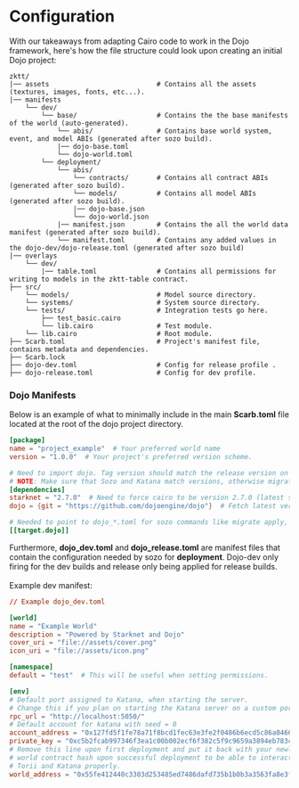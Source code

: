 # Configuration

With our takeaways from adapting Cairo code to work in the Dojo framework, here's how the file structure could look upon creating an initial Dojo project:

```
zktt/
|── assets                           # Contains all the assets (textures, images, fonts, etc...).
|── manifests
    └── dev/
        └── base/                    # Contains the the base manifests of the world (auto-generated).
            └── abis/                # Contains base world system, event, and model ABIs (generated after sozo build).
            |── dojo-base.toml    
            └── dojo-world.toml
        └── deployment/
            └── abis/
                └── contracts/       # Contains all contract ABIs (generated after sozo build).
                └── models/          # Contains all model ABIs (generated after sozo build).
                |── dojo-base.json    
                └── dojo-world.json
            |── manifest.json        # Contains the all the world data manifest (generated after sozo build).
            └── manifest.toml        # Contains any added values in the dojo-dev/dojo-release.toml (generated after sozo build)
|── overlays
    └── dev/
        |── table.toml               # Contains all permissions for writing to models in the zktt-table contract.
├── src/
    └── models/                      # Model source directory.
    └── systems/                     # System source directory.
    └── tests/                       # Integration tests go here.
        ├── test_basic.cairo            
        └── lib.cairo                # Test module.
    └── lib.cairo                    # Root module.
├── Scarb.toml                       # Project's manifest file, contains metadata and dependencies.
├── Scarb.lock
├── dojo-dev.toml                    # Config for release profile .
├── dojo-release.toml                # Config for dev profile.
```

### Dojo Manifests

Below is an example of what to minimally include in the main **Scarb.toml** file located at the root of the dojo project directory.

```toml
[package]
name = "project_example"  # Your preferred world name
version = "1.0.0"  # Your project's preferred version scheme.

# Need to import dojo. Tag version should match the release version on github.
# NOTE: Make sure that Sozo and Katana match versions, otherwise migrating to katana will fail.
[dependencies]
starknet = "2.7.0"  # Need to force cairo to be version 2.7.0 (latest supported version as of the day writing this)
dojo = {git = "https://github.com/dojoengine/dojo"}  # Fetch latest version.

# Needed to point to dojo_*.toml for sozo commands like migrate apply, grant, execute, etc...
[[target.dojo]]
```

Furthermore, **dojo\_dev.toml** and **dojo\_release.toml** are manifest files that contain the configuration needed by sozo for **deployment**. Dojo-dev only firing for the dev builds and release only being applied for release builds.\
\
Example dev manifest:

```toml
// Example dojo_dev.toml

[world]
name = "Example World"
description = "Powered by Starknet and Dojo"
cover_uri = "file://assets/cover.png"
icon_uri = "file://assets/icon.png"

[namespace]
default = "test"  # This will be useful when setting permissions.

[env]
# Default port assigned to Katana, when starting the server.
# Change this if you plan on starting the Katana server on a custom port.
rpc_url = "http://localhost:5050/"
# Default account for katana with seed = 0
account_address = "0x127fd5f1fe78a71f8bcd1fec63e3fe2f0486b6ecd5c86a0466c3a21fa5cfcec"
private_key = "0xc5b2fcab997346f3ea1c00b002ecf6f382c5f9c9659a3894eb783c5320f912"
# Remove this line upon first deployment and put it back with your newly created
# world contract hash upon successful deployment to be able to interact with 
# Torii and Katana properly.
world_address = "0x55fe412440c3303d253485ed7486dafd735b1b0b3a3563fa8e3f7410efffff"
```

